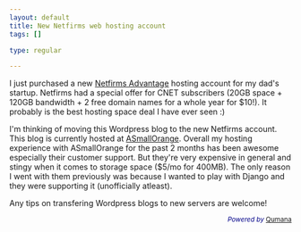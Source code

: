 ```yaml
--- 
layout: default
title: New Netfirms web hosting account
tags: []

type: regular

---
```

<p>I just purchased a new <a href="http://www.netfirms.com/web-hosting-advantage">Netfirms Advantage</a> hosting account for my dad's startup. Netfirms had a special offer for CNET subscribers (20GB space + 120GB bandwidth + 2 free domain names for a whole year for $10!). It probably is the best hosting space deal I have ever seen :)</p>
<p>I'm thinking of moving this Wordpress blog to the new Netfirms account. This blog is currently hosted at <a href="http://www.asmallorange.com">ASmallOrange</a>. Overall my hosting experience with ASmallOrange for the past 2 months has been awesome especially their customer support. But they're very expensive in general and stingy when it comes to storage space ($5/mo for 400MB). The only reason I went with them previously was because I wanted to play with Django and they were supporting it (unofficially atleast).</p>
<p>Any tips on transfering Wordpress blogs to new servers are welcome!</p>
<p style="color:#008;text-align:right;"><small><em>Powered by</em> <a href="http://www.qumana.com/">Qumana</a></small></p>

